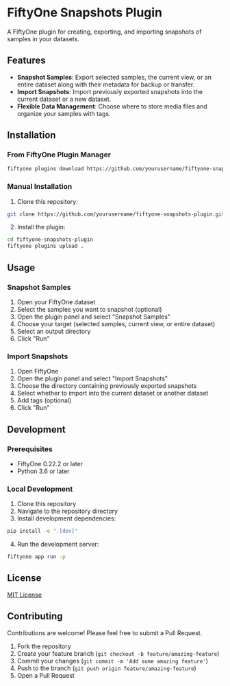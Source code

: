 # FiftyOne Snapshots Plugin

A FiftyOne plugin for creating, exporting, and importing snapshots of samples in your datasets.

## Features

- **Snapshot Samples**: Export selected samples, the current view, or an entire dataset along with their metadata for backup or transfer.
- **Import Snapshots**: Import previously exported snapshots into the current dataset or a new dataset.
- **Flexible Data Management**: Choose where to store media files and organize your samples with tags.

## Installation

### From FiftyOne Plugin Manager

```bash
fiftyone plugins download https://github.com/yourusername/fiftyone-snapshots-plugin
```

### Manual Installation

1. Clone this repository:
```bash
git clone https://github.com/yourusername/fiftyone-snapshots-plugin.git
```

2. Install the plugin:
```bash
cd fiftyone-snapshots-plugin
fiftyone plugins upload .
```

## Usage

### Snapshot Samples

1. Open your FiftyOne dataset
2. Select the samples you want to snapshot (optional)
3. Open the plugin panel and select "Snapshot Samples"
4. Choose your target (selected samples, current view, or entire dataset)
5. Select an output directory
6. Click "Run"

### Import Snapshots

1. Open FiftyOne
2. Open the plugin panel and select "Import Snapshots"
3. Choose the directory containing previously exported snapshots
4. Select whether to import into the current dataset or another dataset
5. Add tags (optional)
6. Click "Run"

## Development

### Prerequisites

- FiftyOne 0.22.2 or later
- Python 3.6 or later

### Local Development

1. Clone this repository
2. Navigate to the repository directory
3. Install development dependencies:
```bash
pip install -e ".[dev]"
```

4. Run the development server:
```bash
fiftyone app run -p
```

## License

[MIT License](LICENSE)

## Contributing

Contributions are welcome! Please feel free to submit a Pull Request.

1. Fork the repository
2. Create your feature branch (`git checkout -b feature/amazing-feature`)
3. Commit your changes (`git commit -m 'Add some amazing feature'`)
4. Push to the branch (`git push origin feature/amazing-feature`)
5. Open a Pull Request
